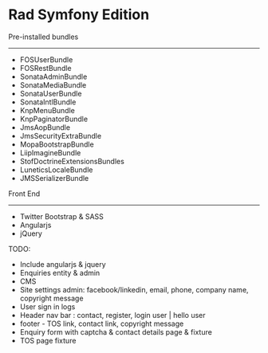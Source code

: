 Rad Symfony Edition
================

Pre-installed bundles
_______
* FOSUserBundle
* FOSRestBundle
* SonataAdminBundle
* SonataMediaBundle
* SonataUserBundle
* SonataIntlBundle
* KnpMenuBundle
* KnpPaginatorBundle
* JmsAopBundle
* JmsSecurityExtraBundle
* MopaBootstrapBundle
* LiipImagineBundle
* StofDoctrineExtensionsBundles
* LuneticsLocaleBundle
* JMSSerializerBundle

Front End
___
* Twitter Bootstrap & SASS
* Angularjs
* jQuery



TODO:
* Include angularjs & jquery
* Enquiries entity & admin
* CMS
* Site settings admin: facebook/linkedin, email, phone, company name, copyright message
* User sign in logs
* Header nav bar : contact, register, login user | hello user
* footer - TOS link, contact link, copyright message
* Enquiry form with captcha & contact details page & fixture 
* TOS page fixture
